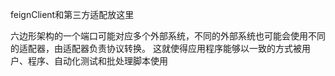 feignClient和第三方适配放这里

六边形架构的一个端口可能对应多个外部系统，不同的外部系统也可能会使用不同的适配器，由适配器负责协议转换。
这就使得应用程序能够以一致的方式被用户、程序、自动化测试和批处理脚本使用